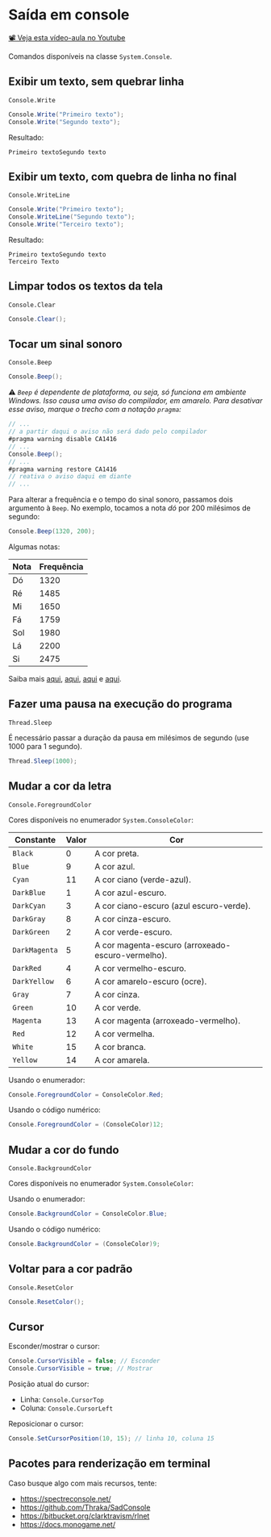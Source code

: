 # Saída em console

[📽 Veja esta vídeo-aula no Youtube](https://youtu.be/zRzLq1zzb5M)

Comandos disponíveis na classe `System.Console`.

## Exibir um texto, sem quebrar linha

`Console.Write`

```cs
Console.Write("Primeiro texto");
Console.Write("Segundo texto");
```

Resultado:

```
Primeiro textoSegundo texto
```

## Exibir um texto, com quebra de linha no final

`Console.WriteLine`

```cs
Console.Write("Primeiro texto");
Console.WriteLine("Segundo texto");
Console.Write("Terceiro texto");
```

Resultado:

```
Primeiro textoSegundo texto
Terceiro Texto
```

## Limpar todos os textos da tela

`Console.Clear`

```cs
Console.Clear();
```

## Tocar um sinal sonoro

`Console.Beep`

```cs
Console.Beep();
```

⚠ _`Beep` é dependente de plataforma, ou seja, só funciona em ambiente Windows. Isso causa uma aviso do compilador, em amarelo. Para desativar esse aviso, marque o trecho com a notação `pragma`:_

```cs
// ...
// a partir daqui o aviso não será dado pelo compilador
#pragma warning disable CA1416
// ...
Console.Beep();
// ...
#pragma warning restore CA1416
// reativa o aviso daqui em diante
// ...
```

Para alterar a frequência e o tempo do sinal sonoro, passamos dois argumento à `Beep`. No exemplo, tocamos a nota _dó_ por 200 milésimos de segundo:

```cs
Console.Beep(1320, 200);
```

Algumas notas:

| Nota | Frequência |
| ---- | ---------- |
| Dó   | 1320       |
| Ré   | 1485       |
| Mi   | 1650       |
| Fá   | 1759       |
| Sol  | 1980       |
| Lá   | 2200       |
| Si   | 2475       |

Saiba mais [aqui](http://www.das.inpe.br/~alex/FisicadaMusica/fismus_escalas.htm), [aqui](https://docs.microsoft.com/pt-br/dotnet/api/system.console.beep?view=net-6.0), [aqui](https://pages.mtu.edu/~suits/notefreqs.html) e [aqui](https://www.codeproject.com/Tips/438519/Console-BEEP-Methods-Notation-and-Generation).

## Fazer uma pausa na execução do programa

`Thread.Sleep`

É necessário passar a duração da pausa em milésimos de segundo (use 1000 para 1 segundo).

```cs
Thread.Sleep(1000);
```

## Mudar a cor da letra

`Console.ForegroundColor`

Cores disponíveis no enumerador `System.ConsoleColor`:

| Constante     | Valor | Cor                                               |
| ------------- | ----- | ------------------------------------------------- |
| `Black`       | 0     | A cor preta.                                      |
| `Blue`        | 9     | A cor azul.                                       |
| `Cyan`        | 11    | A cor ciano (verde-azul).                         |
| `DarkBlue`    | 1     | A cor azul-escuro.                                |
| `DarkCyan`    | 3     | A cor ciano-escuro (azul escuro-verde).           |
| `DarkGray`    | 8     | A cor cinza-escuro.                               |
| `DarkGreen`   | 2     | A cor verde-escuro.                               |
| `DarkMagenta` | 5     | A cor magenta-escuro (arroxeado-escuro-vermelho). |
| `DarkRed`     | 4     | A cor vermelho-escuro.                            |
| `DarkYellow`  | 6     | A cor amarelo-escuro (ocre).                      |
| `Gray`        | 7     | A cor cinza.                                      |
| `Green`       | 10    | A cor verde.                                      |
| `Magenta`     | 13    | A cor magenta (arroxeado-vermelho).               |
| `Red`         | 12    | A cor vermelha.                                   |
| `White`       | 15    | A cor branca.                                     |
| `Yellow`      | 14    | A cor amarela.                                    |

Usando o enumerador:

```cs
Console.ForegroundColor = ConsoleColor.Red;
```

Usando o código numérico:

```cs
Console.ForegroundColor = (ConsoleColor)12;
```

## Mudar a cor do fundo

`Console.BackgroundColor`

Cores disponíveis no enumerador `System.ConsoleColor`:

Usando o enumerador:

```cs
Console.BackgroundColor = ConsoleColor.Blue;
```

Usando o código numérico:

```cs
Console.BackgroundColor = (ConsoleColor)9;
```

## Voltar para a cor padrão

`Console.ResetColor`

```cs
Console.ResetColor();
```

## Cursor

Esconder/mostrar o cursor:

```cs
Console.CursorVisible = false; // Esconder
Console.CursorVisible = true; // Mostrar
```

Posição atual do cursor:

- Linha: `Console.CursorTop`
- Coluna: `Console.CursorLeft`

Reposicionar o cursor:

```cs
Console.SetCursorPosition(10, 15); // linha 10, coluna 15
```

## Pacotes para renderização em terminal

Caso busque algo com mais recursos, tente:

- https://spectreconsole.net/
- https://github.com/Thraka/SadConsole
- https://bitbucket.org/clarktravism/rlnet
- https://docs.monogame.net/
